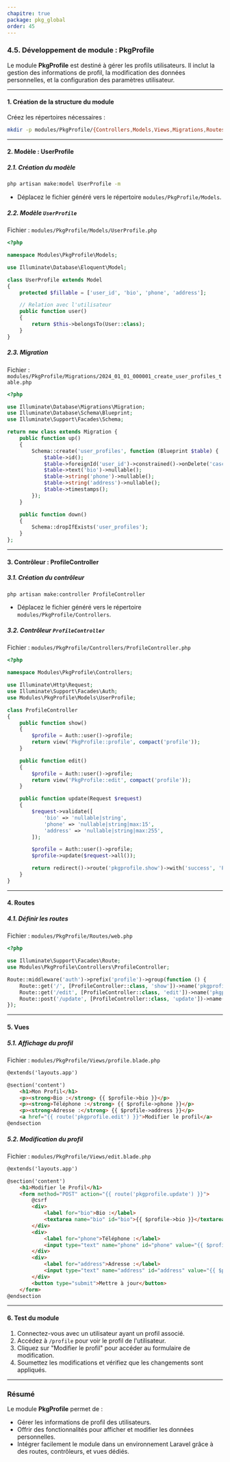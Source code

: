 ```yaml
---
chapitre: true
package: pkg_global
order: 45
---
```


### **4.5. Développement de module : PkgProfile**

Le module **PkgProfile** est destiné à gérer les profils utilisateurs. Il inclut la gestion des informations de profil, la modification des données personnelles, et la configuration des paramètres utilisateur.

---

#### **1. Création de la structure du module**
Créez les répertoires nécessaires :
```bash
mkdir -p modules/PkgProfile/{Controllers,Models,Views,Migrations,Routes}
```

---

#### **2. Modèle : UserProfile**

##### **2.1. Création du modèle**
```bash
php artisan make:model UserProfile -m
```
- Déplacez le fichier généré vers le répertoire `modules/PkgProfile/Models`.

##### **2.2. Modèle `UserProfile`**
Fichier : `modules/PkgProfile/Models/UserProfile.php`  
```php
<?php

namespace Modules\PkgProfile\Models;

use Illuminate\Database\Eloquent\Model;

class UserProfile extends Model
{
    protected $fillable = ['user_id', 'bio', 'phone', 'address'];

    // Relation avec l'utilisateur
    public function user()
    {
        return $this->belongsTo(User::class);
    }
}
```

##### **2.3. Migration**
Fichier : `modules/PkgProfile/Migrations/2024_01_01_000001_create_user_profiles_table.php`  
```php
<?php

use Illuminate\Database\Migrations\Migration;
use Illuminate\Database\Schema\Blueprint;
use Illuminate\Support\Facades\Schema;

return new class extends Migration {
    public function up()
    {
        Schema::create('user_profiles', function (Blueprint $table) {
            $table->id();
            $table->foreignId('user_id')->constrained()->onDelete('cascade');
            $table->text('bio')->nullable();
            $table->string('phone')->nullable();
            $table->string('address')->nullable();
            $table->timestamps();
        });
    }

    public function down()
    {
        Schema::dropIfExists('user_profiles');
    }
};
```

---

#### **3. Contrôleur : ProfileController**

##### **3.1. Création du contrôleur**
```bash
php artisan make:controller ProfileController
```
- Déplacez le fichier généré vers le répertoire `modules/PkgProfile/Controllers`.

##### **3.2. Contrôleur `ProfileController`**
Fichier : `modules/PkgProfile/Controllers/ProfileController.php`  
```php
<?php

namespace Modules\PkgProfile\Controllers;

use Illuminate\Http\Request;
use Illuminate\Support\Facades\Auth;
use Modules\PkgProfile\Models\UserProfile;

class ProfileController
{
    public function show()
    {
        $profile = Auth::user()->profile;
        return view('PkgProfile::profile', compact('profile'));
    }

    public function edit()
    {
        $profile = Auth::user()->profile;
        return view('PkgProfile::edit', compact('profile'));
    }

    public function update(Request $request)
    {
        $request->validate([
            'bio' => 'nullable|string',
            'phone' => 'nullable|string|max:15',
            'address' => 'nullable|string|max:255',
        ]);

        $profile = Auth::user()->profile;
        $profile->update($request->all());

        return redirect()->route('pkgprofile.show')->with('success', 'Profil mis à jour.');
    }
}
```

---

#### **4. Routes**

##### **4.1. Définir les routes**
Fichier : `modules/PkgProfile/Routes/web.php`  
```php
<?php

use Illuminate\Support\Facades\Route;
use Modules\PkgProfile\Controllers\ProfileController;

Route::middleware('auth')->prefix('profile')->group(function () {
    Route::get('/', [ProfileController::class, 'show'])->name('pkgprofile.show');
    Route::get('/edit', [ProfileController::class, 'edit'])->name('pkgprofile.edit');
    Route::post('/update', [ProfileController::class, 'update'])->name('pkgprofile.update');
});
```

---

#### **5. Vues**

##### **5.1. Affichage du profil**
Fichier : `modules/PkgProfile/Views/profile.blade.php`  
```html
@extends('layouts.app')

@section('content')
    <h1>Mon Profil</h1>
    <p><strong>Bio :</strong> {{ $profile->bio }}</p>
    <p><strong>Téléphone :</strong> {{ $profile->phone }}</p>
    <p><strong>Adresse :</strong> {{ $profile->address }}</p>
    <a href="{{ route('pkgprofile.edit') }}">Modifier le profil</a>
@endsection
```

##### **5.2. Modification du profil**
Fichier : `modules/PkgProfile/Views/edit.blade.php`  
```html
@extends('layouts.app')

@section('content')
    <h1>Modifier le Profil</h1>
    <form method="POST" action="{{ route('pkgprofile.update') }}">
        @csrf
        <div>
            <label for="bio">Bio :</label>
            <textarea name="bio" id="bio">{{ $profile->bio }}</textarea>
        </div>
        <div>
            <label for="phone">Téléphone :</label>
            <input type="text" name="phone" id="phone" value="{{ $profile->phone }}">
        </div>
        <div>
            <label for="address">Adresse :</label>
            <input type="text" name="address" id="address" value="{{ $profile->address }}">
        </div>
        <button type="submit">Mettre à jour</button>
    </form>
@endsection
```

---

#### **6. Test du module**
1. Connectez-vous avec un utilisateur ayant un profil associé.
2. Accédez à `/profile` pour voir le profil de l'utilisateur.
3. Cliquez sur "Modifier le profil" pour accéder au formulaire de modification.
4. Soumettez les modifications et vérifiez que les changements sont appliqués.

---

### **Résumé**
Le module **PkgProfile** permet de :
- Gérer les informations de profil des utilisateurs.
- Offrir des fonctionnalités pour afficher et modifier les données personnelles.
- Intégrer facilement le module dans un environnement Laravel grâce à des routes, contrôleurs, et vues dédiés.